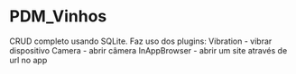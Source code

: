 # PDM_Vinhos

CRUD completo usando SQLite.
Faz uso dos plugins:
Vibration - vibrar dispositivo
Camera - abrir câmera
InAppBrowser -  abrir um site através de url no app
